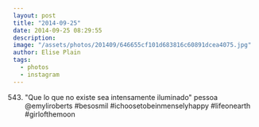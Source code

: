 ```yaml
---
layout: post
title: "2014-09-25"
date: 2014-09-25 08:29:55
description: 
image: "/assets/photos/201409/646655cf101d683816c60891dcea4075.jpg"
author: Elise Plain
tags: 
  - photos
  - instagram
---
```


543. &#34;Que lo que no existe sea intensamente iluminado&#34; pessoa @emyliroberts #besosmil #ichoosetobeinmenselyhappy #lifeonearth #girlofthemoon
<p></p>
